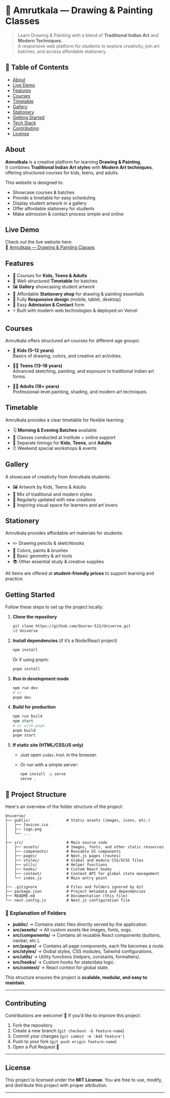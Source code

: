 # 🎨 Amrutkala — Drawing & Painting Classes

> Learn Drawing & Painting with a blend of **Traditional Indian Art** and **Modern Techniques**.  
> A responsive web platform for students to explore creativity, join art batches, and access affordable stationery.

## 🚀 Table of Contents

- [About](#about)  
- [Live Demo](#live-demo)  
- [Features](#features)  
- [Courses](#courses)  
- [Timetable](#timetable)  
- [Gallery](#gallery)  
- [Stationery](#stationery)  
- [Getting Started](#getting-started)  
- [Tech Stack](#tech-stack)  
- [Contributing](#contributing)  
- [License](#license)

## About

**Amrutkala** is a creative platform for learning **Drawing & Painting**.  
It combines **Traditional Indian Art styles** with **Modern Art techniques**, offering structured courses for kids, teens, and adults.  

This website is designed to:  
- Showcase courses & batches  
- Provide a timetable for easy scheduling  
- Display student artwork in a gallery  
- Offer affordable stationery for students  
- Make admission & contact process simple and online

## Live Demo

Check out the live website here:  
🔗 [Amrutkala — Drawing & Painting Classes](https://amrutkala.vercel.app/)


## Features

- 🎨 Courses for **Kids, Teens & Adults**  
- 📅 Well-structured **Timetable** for batches  
- 🖼️ **Gallery** showcasing student artwork  
- 🛒 Affordable **Stationery shop** for drawing & painting essentials  
- 📱 Fully **Responsive design** (mobile, tablet, desktop)  
- 📩 Easy **Admission & Contact** form  
- ⚡ Built with modern web technologies & deployed on Vercel  

## Courses

Amrutkala offers structured art courses for different age groups:

- 🧒 **Kids (5–12 years)**  
  Basics of drawing, colors, and creative art activities.  

- 👦👧 **Teens (13–18 years)**  
  Advanced sketching, painting, and exposure to traditional Indian art forms.  

- 👩‍🎨 **Adults (18+ years)**  
  Professional-level painting, shading, and modern art techniques.  

## Timetable

Amrutkala provides a clear timetable for flexible learning:  

- 🗓️ **Morning & Evening Batches** available  
- 📍 Classes conducted at institute + online support  
- 🧒 Separate timings for **Kids**, **Teens**, and **Adults**  
- ⏰ Weekend special workshops & events  

## Gallery

A showcase of creativity from Amrutkala students:

- 🖼️ Artwork by Kids, Teens & Adults  
- 🎨 Mix of traditional and modern styles  
- 🌟 Regularly updated with new creations  
- 📸 Inspiring visual space for learners and art lovers  

## Stationery

Amrutkala provides affordable art materials for students:  

- ✏️ Drawing pencils & sketchbooks  
- 🎨 Colors, paints & brushes  
- 📏 Basic geometry & art tools  
- 📚 Other essential study & creative supplies  

All items are offered at **student-friendly prices** to support learning and practice.  

## Getting Started

Follow these steps to set up the project locally:

1. **Clone the repository**

   ```bash
   git clone https://github.com/Gourav-512/Universe.git
   cd Universe
   ```

2. **Install dependencies** (if it’s a Node/React project)

   ```bash
   npm install
   ```

   Or if using pnpm:

   ```bash
   pnpm install
   ```

3. **Run in development mode**

   ```bash
   npm run dev
   # or
   pnpm dev
   ```

4. **Build for production**

   ```bash
   npm run build
   npm start
   # or with pnpm
   pnpm build
   pnpm start
   ```

5. **If static site (HTML/CSS/JS only)**

   * Just open `index.html` in the browser.
   * Or run with a simple server:

     ```bash
     npm install -g serve
     serve .
     ```

## 📂 Project Structure

Here's an overview of the folder structure of the project:

```
Universe/
├── public/                # Static assets (images, icons, etc.)
│   ├── favicon.ico
│   ├── logo.png
│   └── ...
│
├── src/                   # Main source code
│   ├── assets/            # Images, fonts, and other static resources
│   ├── components/        # Reusable UI components
│   ├── pages/             # Next.js pages (routes)
│   ├── styles/            # Global and module CSS/SCSS files
│   ├── utils/             # Helper functions
│   ├── hooks/             # Custom React hooks
│   ├── context/           # Context API for global state management
│   └── index.js           # Main entry point
│
├── .gitignore             # Files and folders ignored by Git
├── package.json           # Project metadata and dependencies
├── README.md              # Documentation (this file)
└── next.config.js         # Next.js configuration file
```

### 📝 Explanation of Folders

* **public/** → Contains static files directly served by the application.
* **src/assets/** → All custom assets like images, fonts, svgs.
* **src/components/** → Contains all reusable React components (buttons, navbar, etc.).
* **src/pages/** → Contains all page components, each file becomes a route.
* **src/styles/** → Global styles, CSS modules, Tailwind configurations.
* **src/utils/** → Utility functions (helpers, constants, formatters).
* **src/hooks/** → Custom hooks for state/data logic.
* **src/context/** → React context for global state.

This structure ensures the project is **scalable, modular, and easy to maintain**.

---

## Contributing

Contributions are welcome! 🙌
If you’d like to improve this project:

1. Fork the repository
2. Create a new branch (`git checkout -b feature-name`)
3. Commit your changes (`git commit -m 'Add feature'`)
4. Push to your fork (`git push origin feature-name`)
5. Open a Pull Request 🚀

---

## License

This project is licensed under the **MIT License**.
You are free to use, modify, and distribute this project with proper attribution.

---
